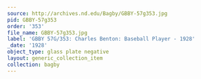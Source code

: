 ```yaml
---
source: http://archives.nd.edu/Bagby/GBBY-57g353.jpg
pid: GBBY-57g353
order: '353'
file_name: GBBY-57g353.jpg
label: 'GBBY 57G/353: Charles Benton: Baseball Player - 1928'
_date: '1928'
object_type: glass plate negative
layout: generic_collection_item
collection: bagby
---
```

